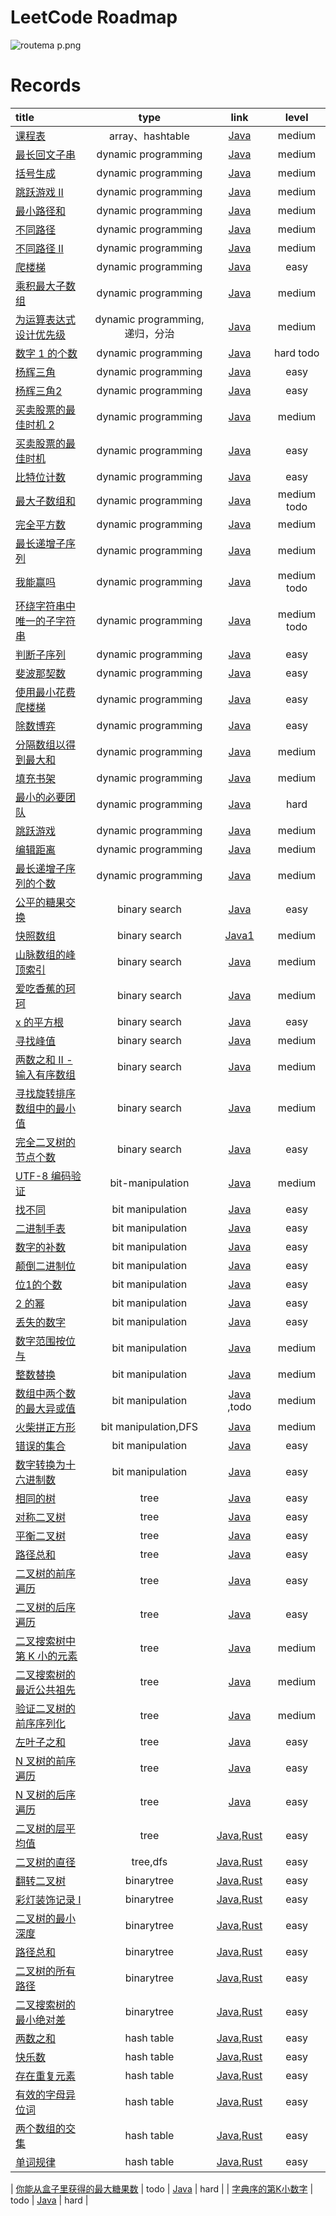 # LeetCode Roadmap

![routema
p.png](routemap.png)

# Records

| title                                                                                                                                               |           type            |                                                                                                                   link                                                                                                                   |     level     |
|:----------------------------------------------------------------------------------------------------------------------------------------------------|:-------------------------:|:----------------------------------------------------------------------------------------------------------------------------------------------------------------------------------------------------------------------------------------:|:-------------:|
| [课程表](https://leetcode.cn/problems/course-schedule/description/?envType=problem-list-v2&envId=2cktkvj)                                              |      array、hashtable      |                                                                           [Java](https://github.com/xiamo0/leetcodejava/blob/main/src/CourseSchedule_207.java)                                                                           |    medium     |
| [最长回文子串](https://leetcode.cn/problems/longest-palindromic-substring/description/?envType=problem-list-v2&envId=dynamic-programming)                 |    dynamic programming    |                                                                     [Java](https://github.com/xiamo0/leetcodejava/blob/main/src/dp/LongestPalindromicSubstring.java)                                                                     |    medium     |
| [括号生成](https://leetcode.cn/problems/generate-parentheses/description/?envType=problem-list-v2&envId=dynamic-programming)                            |    dynamic programming    |                                                                         [Java](https://github.com/xiamo0/leetcodejava/blob/main/src/dp/GenerateParentheses.java)                                                                         |    medium     |
| [跳跃游戏 II](https://leetcode.cn/problems/jump-game-ii/description/?envType=problem-list-v2&envId=dynamic-programming)                                 |    dynamic programming    |                                                                             [Java](https://github.com/xiamo0/leetcodejava/blob/main/src/dp/JumpGameii.java)                                                                              |    medium     |
| [最小路径和](https://leetcode.cn/problems/minimum-path-sum/description/?envType=problem-list-v2&envId=dynamic-programming)                               |    dynamic programming    |                                                                           [Java](https://github.com/xiamo0/leetcodejava/blob/main/src/dp/MinimumPathSum.java)                                                                            |    medium     |
| [不同路径](https://leetcode.cn/problems/unique-paths/description/?envType=problem-list-v2&envId=dynamic-programming)                                    |    dynamic programming    |                                                                             [Java](https://github.com/xiamo0/leetcodejava/blob/main/src/dp/UniquePaths.java)                                                                             |    medium     |
| [不同路径 II](https://leetcode.cn/problems/unique-paths/description/?envType=problem-list-v2&envId=dynamic-programming)                                 |    dynamic programming    |                                                                            [Java](https://github.com/xiamo0/leetcodejava/blob/main/src/dp/UniquePathsIi.java)                                                                            |    medium     |
| [爬楼梯](https://leetcode.cn/problems/climbing-stairs/description/?envType=problem-list-v2&envId=dynamic-programming)                                  |    dynamic programming    |                                                                           [Java](https://github.com/xiamo0/leetcodejava/blob/main/src/dp/ClimbingStairs.java)                                                                            |     easy      |
| [乘积最大子数组](https://leetcode.cn/problems/maximum-product-subarray/description/)                                                                       |    dynamic programming    |                                                                       [Java](https://github.com/xiamo0/leetcodejava/blob/main/src/dp/MaximumProductSubarray.java)                                                                        |    medium     |
| [为运算表达式设计优先级](https://leetcode.cn/problems/different-ways-to-add-parentheses/description/?envType=problem-list-v2&envId=dynamic-programming)        | dynamic programming,递归，分治 |                                                                    [Java](https://github.com/xiamo0/leetcodejava/blob/main/src/dp/DifferentWaysToAddParentheses.java)                                                                    |    medium     |
| [数字 1 的个数](https://leetcode.cn/problems/number-of-digit-one/description/?envType=problem-list-v2&envId=dynamic-programming)                         |    dynamic programming    |                                                                          [Java](https://github.com/xiamo0/leetcodejava/blob/main/src/dp/NumberOfDigitOne.java)                                                                           |   hard todo   |
| [杨辉三角](https://leetcode.cn/problems/pascals-triangle/description/?envType=problem-list-v2&envId=dynamic-programming)                                |    dynamic programming    |                                                                           [Java](https://github.com/xiamo0/leetcodejava/blob/main/src/dp/PascalsTriangle.java)                                                                           |     easy      |
| [杨辉三角2](https://leetcode.cn/problems/pascals-triangle-ii/description/?envType=problem-list-v2&envId=dynamic-programming)                            |    dynamic programming    |                                                                          [Java](https://github.com/xiamo0/leetcodejava/blob/main/src/dp/PascalsTriangle2.java)                                                                           |     easy      |
| [买卖股票的最佳时机 2](https://leetcode.cn/problems/best-time-to-buy-and-sell-stock-ii/description/?envType=problem-list-v2&envId=dynamic-programming)       |    dynamic programming    |                                                                     [Java](https://github.com/xiamo0/leetcodejava/blob/main/src/dM/BestTimeToBuyAndSellStock2.java)                                                                      |    medium     |
| [买卖股票的最佳时机](https://leetcode.cn/problems/best-time-to-buy-and-sell-stock/description/?envType=problem-list-v2&envId=dynamic-programming)            |    dynamic programming    |                                                                      [Java](https://github.com/xiamo0/leetcodejava/blob/main/src/dp/BestTimeToBuyAndSellStock.java)                                                                      |     easy      |
| [比特位计数](https://leetcode.cn/problems/counting-bits/description/?envType=problem-list-v2&envId=dynamic-programming)                                  |    dynamic programming    |                                                                            [Java](https://github.com/xiamo0/leetcodejava/blob/main/src/dp/CountingBits.java)                                                                             |     easy      |
| [最大子数组和](https://leetcode.cn/problems/maximum-subarray/description/?envType=problem-list-v2&envId=dynamic-programming)                              |    dynamic programming    |                                                                           [Java](https://github.com/xiamo0/leetcodejava/blob/main/src/dp/MaximumSubarray.java)                                                                           | medium   todo |
| [完全平方数](https://leetcode.cn/problems/perfect-squares/description/?envType=problem-list-v2&envId=dynamic-programming)                                |    dynamic programming    |                                                                           [Java](https://github.com/xiamo0/leetcodejava/blob/main/src/dp/PerfectSquares.java)                                                                            |    medium     |
| [最长递增子序列](https://leetcode.cn/problems/longest-increasing-subsequence/description/?envType=problem-list-v2&envId=dynamic-programming)               |    dynamic programming    |                                                                    [Java](https://github.com/xiamo0/leetcodejava/blob/main/src/dp/LongestIncreasingSubsequence.java)                                                                     |    medium     |
| [我能赢吗](https://leetcode.cn/problems/can-i-win/description/?envType=problem-list-v2&envId=dynamic-programming)                                       |    dynamic programming    |                                                                               [Java](https://github.com/xiamo0/leetcodejava/blob/main/src/dp/CanIWin.java)                                                                               | medium   todo |
| [环绕字符串中唯一的子字符串](https://leetcode.cn/problems/unique-substrings-in-wraparound-string/description/?envType=problem-list-v2&envId=dynamic-programming) |    dynamic programming    |                                                                 [Java](https://github.com/xiamo0/leetcodejava/blob/main/src/dp/UniqueSubstringsInWraparoundString.java)                                                                  | medium   todo |
| [判断子序列](https://leetcode.cn/problems/IsSubsequence/description/?envType=problem-list-v2&envId=dynamic-programming)                                  |    dynamic programming    |                                                                            [Java](https://github.com/xiamo0/leetcodejava/blob/main/src/dp/IsSubsequence.java)                                                                            |     easy      |
| [斐波那契数](https://leetcode.cn/problems/fibonacci-number/description/?envType=problem-list-v2&envId=dynamic-programming)                               |    dynamic programming    |                                                                           [Java](https://github.com/xiamo0/leetcodejava/blob/main/src/dp/FibonacciNumber.java)                                                                           |     easy      |
| [使用最小花费爬楼梯](https://leetcode.cn/problems/MinCostClimbingStairs/description/?envType=problem-list-v2&envId=dynamic-programming)                      |    dynamic programming    |                                                                        [Java](https://github.com/xiamo0/leetcodejava/blob/main/src/dp/MinCostClimbingStairs.java)                                                                        |     easy      |
| [除数博弈](https://leetcode.cn/problems/DivisorGame/description/?envType=problem-list-v2&envId=dynamic-programming)                                     |    dynamic programming    |                                                                             [Java](https://github.com/xiamo0/leetcodejava/blob/main/src/dp/DivisorGame.java)                                                                             |     easy      |
| [分隔数组以得到最大和](https://leetcode.cn/problems/partition-array-for-maximum-sum/description/?envType=problem-list-v2&envId=dynamic-programming)           |    dynamic programming    |                                                                     [Java](https://github.com/xiamo0/leetcodejava/blob/main/src/dp/PartitionArrayForMaximumSum.java)                                                                     |    medium     |
| [填充书架](https://leetcode.cn/problems/filling-bookcase-shelves/description/?envType=problem-list-v2&envId=dynamic-programming)                        |    dynamic programming    |                                                                       [Java](https://github.com/xiamo0/leetcodejava/blob/main/src/dp/FillingBookcaseShelves.java)                                                                        |    medium     |
| [最小的必要团队](https://leetcode.cn/problems/smallest-sufficient-team/description/?envType=problem-list-v2&envId=dynamic-programming)                     |    dynamic programming    |                                                                       [Java](https://github.com/xiamo0/leetcodejava/blob/main/src/dp/SmallestSufficientTeam.java)                                                                        |     hard      |
| [跳跃游戏](https://leetcode.cn/problems/jump-game/description/?envType=problem-list-v2&envId=dynamic-programming)                                       |    dynamic programming    |                                                                              [Java](https://github.com/xiamo0/leetcodejava/blob/main/src/dp/JumpGame.java)                                                                               |    medium     |
| [编辑距离](https://leetcode.cn/problems/edit-distance/description/?envType=problem-list-v2&envId=dynamic-programming)                                   |    dynamic programming    |                                                                            [Java](https://github.com/xiamo0/leetcodejava/blob/main/src/dp/EditDistance.java)                                                                             |    medium     |
| [最长递增子序列的个数](https://leetcode.cn/problems/number-of-longest-increasing-subsequence/description/?envType=problem-list-v2&envId=dynamic-programming)  |    dynamic programming    |                                                                [Java](https://github.com/xiamo0/leetcodejava/blob/main/src/dp/NumberOfLongestIncreasingSubsequence.java)                                                                 |    medium     |
| [公平的糖果交换](https://leetcode.cn/problems/fair-candy-swap/description/?envType=problem-list-v2&envId=binary-search)                                    |       binary search       |                                                                       [Java](https://github.com/xiamo0/leetcodejava/blob/main/src/binarysearch/FairCandySwap.java)                                                                       |     easy      |
| [快照数组](https://leetcode.cn/problems/snapshot-array/description/?envType=problem-list-v2&envId=binary-search)                                        |       binary search       |                                                                      [Java1](https://github.com/xiamo0/leetcodejava/blob/main/src/binarysearch/SnapshotArray.java)                                                                       |    medium     |
| [山脉数组的峰顶索引](https://leetcode.cn/problems/peak-index-in-a-mountain-array/description/?envType=problem-list-v2&envId=binary-search)                   |       binary search       |                                                                 [Java](https://github.com/xiamo0/leetcodejava/blob/main/src/binarysearch/PeakIndexInAMountainArray.java)                                                                 |    medium     |
| [爱吃香蕉的珂珂](https://leetcode.cn/problems/koko-eating-bananas/description/?envType=problem-list-v2&envId=binary-search)                                |       binary search       |                                                                     [Java](https://github.com/xiamo0/leetcodejava/blob/main/src/binarysearch/KokoEatingBananas.java)                                                                     |    medium     |
| [x 的平方根](https://leetcode.cn/problems/sqrtx/description/?envType=problem-list-v2&envId=binary-search)                                               |       binary search       |                                                                           [Java](https://github.com/xiamo0/leetcodejava/blob/main/src/binarysearch/Sqrtx.java)                                                                           |     easy      |
| [寻找峰值](https://leetcode.cn/problems/find-peak-element/description/?envType=problem-list-v2&envId=binary-search)                                     |       binary search       |                                                                      [Java](https://github.com/xiamo0/leetcodejava/blob/main/src/binarysearch/FindPeakElement.java)                                                                      |    medium     |
| [两数之和 II - 输入有序数组](https://leetcode.cn/problems/two-sum-ii-input-array-is-sorted/description/?envType=problem-list-v2&envId=binary-search)          |       binary search       |                                                                [Java](https://github.com/xiamo0/leetcodejava/blob/main/src/binarysearch/TwoSumIiInputArrayIsSorted.java)                                                                 |    medium     |
| [寻找旋转排序数组中的最小值](https://leetcode.cn/problems/find-minimum-in-rotated-sorted-array/description/?envType=problem-list-v2&envId=binary-search)         |       binary search       |                                                              [Java](https://github.com/xiamo0/leetcodejava/blob/main/src/binarysearch/FindMinimumInRotatedSortedArray.java)                                                              |    medium     |
| [完全二叉树的节点个数](https://leetcode.cn/problems/count-complete-tree-nodes/description/?envType=problem-list-v2&envId=binary-search)                       |       binary search       |                                                                  [Java](https://github.com/xiamo0/leetcodejava/blob/main/src/binarysearch/CountCompleteTreeNodes.java)                                                                   |     easy      |
| [UTF-8 编码验证](https://leetcode.cn/problems/utf-8-validation/description/?envType=problem-list-v2&envId=bit-manipulation)                             |     bit-manipulation      |                                                                     [Java](https://github.com/xiamo0/leetcodejava/blob/main/src/bitmanipulation/Utf8Validation.java)                                                                     |    medium     |
| [找不同](https://leetcode.cn/problems/find-the-difference/description/?envType=problem-list-v2&envId=bit-manipulation)                                 |     bit manipulation      |                                                                   [Java](https://github.com/xiamo0/leetcodejava/blob/main/src/bitmanipulation/FindTheDifference.java)                                                                    |     easy      |
| [二进制手表](https://leetcode.cn/problems/binary-watch/description/?envType=problem-list-v2&envId=bit-manipulation)                                      |     bit manipulation      |                                                                      [Java](https://github.com/xiamo0/leetcodejava/blob/main/src/bitmanipulation/BinaryWatch.java)                                                                       |     easy      |
| [数字的补数](https://leetcode.cn/problems/number-complement/description/?envType=problem-list-v2&envId=bit-manipulation)                                 |     bit manipulation      |                                                                    [Java](https://github.com/xiamo0/leetcodejava/blob/main/src/bitmanipulation/NumberComplement.java)                                                                    |     easy      |
| [颠倒二进制位](https://leetcode.cn/problems/reverse-bits/description/?envType=problem-list-v2&envId=bit-manipulation)                                     |     bit manipulation      |                                                                      [Java](https://github.com/xiamo0/leetcodejava/blob/main/src/bitmanipulation/ReverseBits.java)                                                                       |     easy      |
| [位1的个数](https://leetcode.cn/problems/number-of-1-bits/description/?envType=problem-list-v2&envId=bit-manipulation)                                  |     bit manipulation      |                                                                     [Java](https://github.com/xiamo0/leetcodejava/blob/main/src/bitmanipulation/NumberOf1Bits.java)                                                                      |     easy      |
| [2 的幂](https://leetcode.cn/problems/power-of-two/description/?envType=problem-list-v2&envId=bit-manipulation)                                       |     bit manipulation      |                                                                       [Java](https://github.com/xiamo0/leetcodejava/blob/main/src/bitmanipulation/PowerOfTwo.java)                                                                       |     easy      |
| [丢失的数字](https://leetcode.cn/problems/missing-number/description/?envType=problem-list-v2&envId=bit-manipulation)                                    |     bit manipulation      |                                                                     [Java](https://github.com/xiamo0/leetcodejava/blob/main/src/bitmanipulation/MissingNumber.java)                                                                      |     easy      |
| [数字范围按位与](https://leetcode.cn/problems/bitwise-and-of-numbers-range/description/?envType=problem-list-v2&envId=bit-manipulation)                    |     bit manipulation      |                                                                [Java](https://github.com/xiamo0/leetcodejava/blob/main/src/bitmanipulation/BitwiseAndOfNumbersRange.java)                                                                |    medium     |
| [整数替换](https://leetcode.cn/problems/integer-replacement/?envType=problem-list-v2&envId=bit-manipulation)                                            |     bit manipulation      |                                                                   [Java](https://github.com/xiamo0/leetcodejava/blob/main/src/bitmanipulation/IntegerReplacement.java)                                                                   |    medium     |
| [数组中两个数的最大异或值](https://leetcode.cn/problems/maximum-xor-of-two-numbers-in-an-array/description/?envType=problem-list-v2&envId=bit-manipulation)     |     bit manipulation      |                                                         [Java](https://github.com/xiamo0/leetcodejava/blob/main/src/bitmanipulation/MaximumXorOfTwoNumbersInAnArray.java) ,todo                                                          |    medium     |
| [火柴拼正方形](https://leetcode.cn/problems/matchsticks-to-square/description/?envType=problem-list-v2&envId=bit-manipulation)                            |   bit manipulation,DFS    |                                                                  [Java](https://github.com/xiamo0/leetcodejava/blob/main/src/bitmanipulation/MatchsticksToSquare.java)                                                                   |    medium     |
| [错误的集合](https://leetcode.cn/problems/set-mismatch/description/?envType=problem-list-v2&envId=bit-manipulation)                                      |     bit manipulation      |                                                                      [Java](https://github.com/xiamo0/leetcodejava/blob/main/src/bitmanipulation/SetMismatch.java)                                                                       |     easy      |
| [数字转换为十六进制数](https://leetcode.cn/problems/convert-a-number-to-hexadecimal/description/?envType=problem-list-v2&envId=bit-manipulation)              |     bit manipulation      |                                                              [Java](https://github.com/xiamo0/leetcodejava/blob/main/src/bitmanipulation/ConvertANumberToHexadecimal.java)                                                               |     easy      |
| [相同的树](https://leetcode.cn/problems/same-tree/description/?envType=problem-list-v2&envId=tree)                                                      |           tree            |                                                                             [Java](https://github.com/xiamo0/leetcodejava/blob/main/src/tree/SameTree.java)                                                                              |     easy      |
| [对称二叉树](https://leetcode.cn/problems/symmetric-tree/description/?envType=problem-list-v2&envId=tree)                                                |           tree            |                                                                           [Java](https://github.com/xiamo0/leetcodejava/blob/main/src/tree/SymmetricTree.java)                                                                           |     easy      |
| [平衡二叉树](https://leetcode.cn/problems/balanced-binary-tree/description/?envType=problem-list-v2&envId=tree)                                          |           tree            |                                                                        [Java](https://github.com/xiamo0/leetcodejava/blob/main/src/tree/BalancedBinaryTree.java)                                                                         |     easy      |
| [路径总和](https://leetcode.cn/problems/path-sum/description/?envType=problem-list-v2&envId=tree)                                                       |           tree            |                                                                              [Java](https://github.com/xiamo0/leetcodejava/blob/main/src/tree/PathSum.java)                                                                              |     easy      |
| [二叉树的前序遍历](https://leetcode.cn/problems/binary-tree-preorder-traversal/description/?envType=problem-list-v2&envId=tree)                             |           tree            |                                                                    [Java](https://github.com/xiamo0/leetcodejava/blob/main/src/tree/BinaryTreePreorderTraversal.java)                                                                    |     easy      |
| [二叉树的后序遍历](https://leetcode.cn/problems/binary-tree-postorder-traversal/description/?envType=problem-list-v2&envId=tree)                            |           tree            |                                                                   [Java](https://github.com/xiamo0/leetcodejava/blob/main/src/tree/BinaryTreePostorderTraversal.java)                                                                    |     easy      |
| [二叉搜索树中第 K 小的元素](https://leetcode.cn/problems/kth-smallest-element-in-a-bst/description/?envType=problem-list-v2&envId=tree)                        |           tree            |                                                                     [Java](https://github.com/xiamo0/leetcodejava/blob/main/src/tree/KthSmallestElementInABst.java)                                                                      |    medium     |
| [二叉搜索树的最近公共祖先](https://leetcode.cn/problems/lowest-common-ancestor-of-a-binary-search-tree/?envType=problem-list-v2&envId=tree)                     |           tree            |                                                              [Java](https://github.com/xiamo0/leetcodejava/blob/main/src/tree/LowestCommonAncestorOfABinarySearchTree.java)                                                              |    medium     |
| [验证二叉树的前序序列化](https://leetcode.cn/problems/verify-preorder-serialization-of-a-binary-tree/description/?envType=problem-list-v2&envId=tree)          |           tree            |                                                             [Java](https://github.com/xiamo0/leetcodejava/blob/main/src/tree/VerifyPreorderSerializationOfABinaryTree.java)                                                              |    medium     |
| [左叶子之和](https://leetcode.cn/problems/sum-of-left-leaves/description/?envType=problem-list-v2&envId=tree)                                            |           tree            |                                                                          [Java](https://github.com/xiamo0/leetcodejava/blob/main/src/tree/SumOfLeftLeaves.java)                                                                          |     easy      |
| [N 叉树的前序遍历](https://leetcode.cn/problems/n-ary-tree-preorder-traversal/description/?envType=problem-list-v2&envId=tree)                             |           tree            |                                                                     [Java](https://github.com/xiamo0/leetcodejava/blob/main/src/tree/NAryTreePreorderTraversal.java)                                                                     |     easy      |
| [N 叉树的后序遍历](https://leetcode.cn/problems/n-ary-tree-postorder-traversal/description/?envType=problem-list-v2&envId=tree)                            |           tree            |                                                                    [Java](https://github.com/xiamo0/leetcodejava/blob/main/src/tree/NAryTreePostorderTraversal.java)                                                                     |     easy      |
| [二叉树的层平均值](https://leetcode.cn/problems/average-of-levels-in-binary-tree/description/?envType=problem-list-v2&envId=tree)                           |           tree            |                   [Java](https://github.com/xiamo0/leetcodejava/blob/main/src/tree/AverageOfLevelsInBinaryTree.java),[Rust](https://github.com/xiamo0/leetcodejava/blob/main/rust/tree/AverageOfLevelsInBinaryTree.rs)                   |     easy      |
| [二叉树的直径](https://leetcode.cn/problems/diameter-of-binary-tree/description/?envType=problem-list-v2&envId=tree)                                      |         tree,dfs          |                          [Java](https://github.com/xiamo0/leetcodejava/blob/main/src/tree/DiameterOfBinaryTree.java),[Rust](https://github.com/xiamo0/leetcodejava/blob/main/rust/tree/DiameterOfBinaryTree.rs)                          |     easy      |
| [翻转二叉树](https://leetcode.cn/problems/er-cha-shu-de-jing-xiang-lcof/description/?envType=problem-list-v2&envId=binary-tree)                          |        binarytree         |                 [Java](https://github.com/xiamo0/leetcodejava/blob/main/src/binarytree/ErChaShuDeJingXiangLcof.java),[Rust](https://github.com/xiamo0/leetcodejava/blob/main/rust/binarytree/ErChaShuDeJingXiangLcof.rs)                 |     easy      |
| [彩灯装饰记录 I](https://leetcode.cn/problems/cong-shang-dao-xia-da-yin-er-cha-shu-lcof/description/?envType=problem-list-v2&envId=binary-tree)           |        binarytree         | [Java](https://github.com/xiamo0/leetcodejava/blob/main/src/binarytree/CongShangDaoXiaDaYinErChaShuLcof.java),[Rust](https://github.com/xiamo0/leetcodejava/blob/main/rust/src/binary_tree/cong_shang_dao_xia_da_yin_er_cha_shu_lcof.rs) |     easy      |
| [二叉树的最小深度](https://leetcode.cn/problems/minimum-depth-of-binary-tree/description/?envType=problem-list-v2&envId=binary-tree)                        |        binarytree         |           [Java](https://github.com/xiamo0/leetcodejava/blob/main/src/binarytree/MinimumDepthOfBinaryTree.java),[Rust](https://github.com/xiamo0/leetcodejava/blob/main/rust/src/binary_tree/minimum_depth_of_binary_tree.rs)            |     easy      |
| [路径总和](https://leetcode.cn/problems/path-sum/description/?envType=problem-list-v2&envId=binary-tree)                                                |        binarytree         |                              [Java](https://github.com/xiamo0/leetcodejava/blob/main/src/binarytree/PathSum.java),[Rust](https://github.com/xiamo0/leetcodejava/blob/main/rust/src/binary_tree/path_sum.rs)                              |     easy      |
| [二叉树的所有路径](https://leetcode.cn/problems/binary-tree-paths/description/?envType=problem-list-v2&envId=binary-tree)                                   |        binarytree         |                     [Java](https://github.com/xiamo0/leetcodejava/blob/main/src/binarytree/BinaryTreePaths.java),[Rust](https://github.com/xiamo0/leetcodejava/blob/main/rust/src/binary_tree/binary_tree_paths.rs)                      |     easy      |
| [二叉搜索树的最小绝对差](https://leetcode.cn/problems/minimum-absolute-difference-in-bst/description/?envType=problem-list-v2&envId=binary-tree)               |        binarytree         |     [Java](https://github.com/xiamo0/leetcodejava/blob/main/src/binarytree/MinimumAbsoluteDifferenceInBst.java),[Rust](https://github.com/xiamo0/leetcodejava/blob/main/rust/src/binary_tree/minimum_absolute_difference_in_bst.rs)      |     easy      |
| [两数之和](https://leetcode.cn/problems/two-sum/description/?envType=problem-list-v2&envId=hash-table)                                                  |        hash table         |                                [Java](https://github.com/xiamo0/leetcodejava/blob/main/src/hashtable/TwoSum.java),[Rust](https://github.com/xiamo0/leetcodejava/blob/main/rust/src/hash_table/two_sum.rs)                                |     easy      |
| [快乐数](https://leetcode.cn/problems/happy-number/description/?envType=problem-list-v2&envId=hash-table)                                              |        hash table         |                           [Java](https://github.com/xiamo0/leetcodejava/blob/main/src/hashtable/HappyNumber.java),[Rust](https://github.com/xiamo0/leetcodejava/blob/main/rust/src/hash_table/happy_number.rs)                           |     easy      |
| [存在重复元素](https://leetcode.cn/problems/contains-duplicate/description/?envType=problem-list-v2&envId=hash-table)                                     |        hash table         |                     [Java](https://github.com/xiamo0/leetcodejava/blob/main/src/hashtable/ContainsDuplicate.java),[Rust](https://github.com/xiamo0/leetcodejava/blob/main/rust/src/hash_table/contains_duplicate.rs)                     |     easy      |
| [有效的字母异位词](https://leetcode.cn/problems/valid-anagram/description/?envType=problem-list-v2&envId=hash-table)                                          |        hash table         |                          [Java](https://github.com/xiamo0/leetcodejava/blob/main/src/hashtable/ValidAnagram.java),[Rust](https://github.com/xiamo0/leetcodejava/blob/main/rust/src/hash_table/valid_anagram.rs)                          |     easy      |
| [两个数组的交集](https://leetcode.cn/problems/intersection-of-two-arrays/description/?envType=problem-list-v2&envId=hash-table)                                          |        hash table         |              [Java](https://github.com/xiamo0/leetcodejava/blob/main/src/hashtable/IntersectionOfTwoArrays.java),[Rust](https://github.com/xiamo0/leetcodejava/blob/main/rust/src/hash_table/intersection_of_two_arrays.rs)              |     easy      |
| [单词规律](https://leetcode.cn/problems/word-pattern/?envType=problem-list-v2&envId=hash-table)                                          |        hash table         |                           [Java](https://github.com/xiamo0/leetcodejava/blob/main/src/hashtable/WordPattern.java),[Rust](https://github.com/xiamo0/leetcodejava/blob/main/rust/src/hash_table/word_pattern.rs)                           |     easy      |

| [你能从盒子里获得的最大糖果数](https://leetcode.cn/problems/maximum-candies-you-can-get-from-boxes/description/?envType=daily-question&envId=2025-06-03)                                                                                                                                                                                                                                                                         |
todo |                                                                                    [Java](https://github.com/xiamo0/leetcodejava/blob/main/src/dailyquestion/MaximumCandiesYouCanGetFromBoxes.java)                                                                                     |
hard |
| [字典序的第K小数字](https://leetcode.cn/problems/k-th-smallest-in-lexicographical-order/description/?envType=daily-question&envId=2025-06-09)                                                                                                                                                                                                                                                                              |
todo |                                                                                    [Java](https://github.com/xiamo0/leetcodejava/blob/main/src/dailyquestion/KThSmallestInLexicographicalOrder.java)                                                                                    |
hard |


